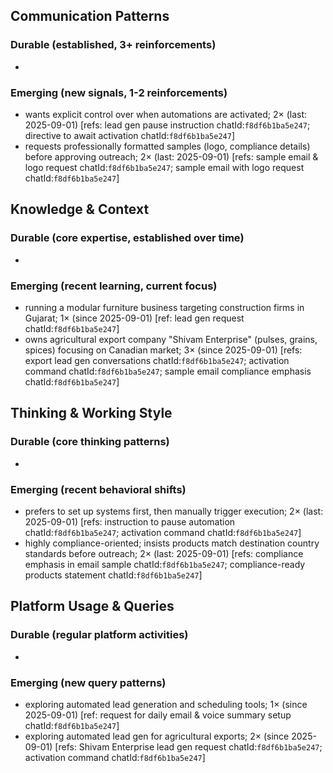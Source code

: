 ## Communication Patterns
### Durable (established, 3+ reinforcements)
-

### Emerging (new signals, 1-2 reinforcements)
- wants explicit control over when automations are activated; 2× (last: 2025-09-01) [refs: lead gen pause instruction chatId:`f8df6b1ba5e247`; directive to await activation chatId:`f8df6b1ba5e247`]
- requests professionally formatted samples (logo, compliance details) before approving outreach; 2× (last: 2025-09-01) [refs: sample email & logo request chatId:`f8df6b1ba5e247`; sample email with logo request chatId:`f8df6b1ba5e247`]

## Knowledge & Context
### Durable (core expertise, established over time)
-

### Emerging (recent learning, current focus)
- running a modular furniture business targeting construction firms in Gujarat; 1× (since 2025-09-01) [ref: lead gen request chatId:`f8df6b1ba5e247`]
- owns agricultural export company "Shivam Enterprise" (pulses, grains, spices) focusing on Canadian market; 3× (since 2025-09-01) [refs: export lead gen conversations chatId:`f8df6b1ba5e247`; activation command chatId:`f8df6b1ba5e247`; sample email compliance emphasis chatId:`f8df6b1ba5e247`]

## Thinking & Working Style
### Durable (core thinking patterns)
-

### Emerging (recent behavioral shifts)
- prefers to set up systems first, then manually trigger execution; 2× (last: 2025-09-01) [refs: instruction to pause automation chatId:`f8df6b1ba5e247`; activation command chatId:`f8df6b1ba5e247`]
- highly compliance-oriented; insists products match destination country standards before outreach; 2× (last: 2025-09-01) [refs: compliance emphasis in email sample chatId:`f8df6b1ba5e247`; compliance-ready products statement chatId:`f8df6b1ba5e247`]

## Platform Usage & Queries
### Durable (regular platform activities)
-

### Emerging (new query patterns)
- exploring automated lead generation and scheduling tools; 1× (since 2025-09-01) [ref: request for daily email & voice summary setup chatId:`f8df6b1ba5e247`]
- exploring automated lead gen for agricultural exports; 2× (since 2025-09-01) [refs: Shivam Enterprise lead gen request chatId:`f8df6b1ba5e247`; activation command chatId:`f8df6b1ba5e247`]
